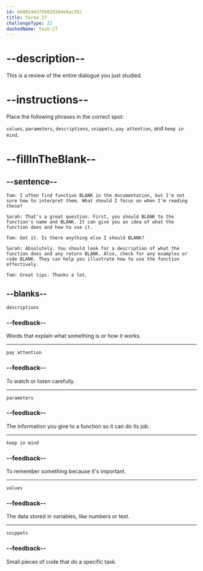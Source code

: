 ```yaml
---
id: 660014d3f5b02038de6ac35c
title: Tarea 27
challengeType: 22
dashedName: task-27
---
```


<!-- REVIEW -->

# --description--

This is a review of the entire dialogue you just studied.

# --instructions--

Place the following phrases in the correct spot:

`values`, `parameters`, `descriptions`, `snippets`, `pay attention`, and `keep in mind`.

# --fillInTheBlank--

## --sentence--

`Tom: I often find function BLANK in the documentation, but I'm not sure how to interpret them. What should I focus on when I'm reading these?`

`Sarah: That's a great question. First, you should BLANK to the function's name and BLANK. It can give you an idea of what the function does and how to use it.`

`Tom: Got it. Is there anything else I should BLANK?`

`Sarah: Absolutely. You should look for a description of what the function does and any return BLANK. Also, check for any examples or code BLANK. They can help you illustrate how to use the function effectively.`

`Tom: Great tips. Thanks a lot.`

## --blanks--

`descriptions`

### --feedback--

Words that explain what something is or how it works.

---

`pay attention`

### --feedback--

To watch or listen carefully.

---

`parameters`

### --feedback--

The information you give to a function so it can do its job.

---

`keep in mind`

### --feedback--

To remember something because it's important.

---

`values`

### --feedback--

The data stored in variables, like numbers or text.

---

`snippets`

### --feedback--

Small pieces of code that do a specific task.
